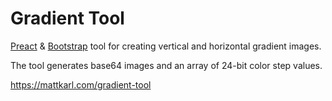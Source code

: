 # Gradient Tool

[Preact](https://preactjs.com) & [Bootstrap](https://getbootstrap.com/) tool for creating vertical and horizontal gradient images.

The tool generates base64 images and an array of 24-bit color step values.

https://mattkarl.com/gradient-tool
